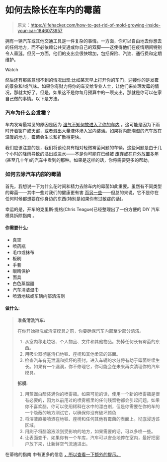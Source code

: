 # 如何去除长在车内的霉菌

> 原文：<https://lifehacker.com/how-to-get-rid-of-mold-growing-inside-your-car-1846073957>

拥有一辆汽车或其他交通工具是一件复杂的事情。一方面，你可以自由地去你想去的任何地方，而不必依赖公共交通或你自己的双脚——这使得他们在疫情期间特别令人垂涎。但另一方面，他们的支出会很快增加，包括保险、汽油、通行费和定期维护。

Watch

然后还有那些意想不到的情况出现:比如某天早上打开你的车门，迎接你的是发霉的景象和/或气味。如果你有财力将你的车交给专业人士，让他们来处理发霉的情况，那就太好了。但是，如果这不是你每月预算中的一项支出，那就是你可以在家自己做的事情。以下是方法。

### 汽车为什么会发霉？

车内发霉最常见的原因是因为 [湿气不知何故进入了你的车内](https://www.autoguide.com/auto-news/2016/11/have-mold-in-your-car-here-s-how-to-get-rid-of-it.html#:~:text=The%20main%20cause%20of%20mold,some%20liquid%20on%20the%20floor.&text=This%20will%20help%20dry%20and,t%20grow%20in%20dry%20conditions.) 。这可能是因为下雨时开着窗户或天窗，或者溅出大量液体渗入室内装潢。如果将内部潮湿的汽车放在温暖的地方，霉菌会生长和扩散得更快。

我们应该注意的是，我们将谈论具有相对轻微霉菌问题的车辆，这些问题是由于几个小时的降雨导致的溢出或进水——不是你可能在已经被 [废弃或在户外放置多年](https://www.autoguide.com/auto-news/2016/11/have-mold-in-your-car-here-s-how-to-get-rid-of-it.html#:~:text=The%20main%20cause%20of%20mold,some%20liquid%20on%20the%20floor.&text=This%20will%20help%20dry%20and,t%20grow%20in%20dry%20conditions.) (甚至几十年)的汽车中看到的那种。如果是这样的话，你将需要更多的帮助。

### 如何去除汽车内部的霉菌

首先，我想说一下为什么花时间和精力去除车内的霉菌如此重要。虽然有不同类型的霉菌——其中一些对我们的健康更有害 [而另一些](https://www.cdc.gov/mold/faqs.htm)——但总的来说，它不是你在任何时候都想要在你身边的东西(特别是如果你有过敏症的话)。

幸运的是，开车的克里斯·提格(Chris Teague)已经整理出了一份方便的 DIY 汽车模具拆除指南 。

#### 你需要什么:

*   真空
*   喷药瓶
*   毛巾或抹布
*   板刷
*   手套
*   眼睛保护
*   面具
*   白色蒸馏醋
*   汽车清洁湿巾
*   喷洒地毯或车辆内部清洁剂

#### 做什么:

> **准备清洗汽车:**
> 
> 在你开始擦洗或清洁模具之前，你要确保汽车内部至少部分清洁。
> 
> 1.  从室内移走垃圾、个人物品、文件和其他物品。扔掉任何长有霉菌的东西。
> 2.  用吸尘器彻底清扫地毯、座椅和其他柔软的饰面。
> 3.  检查汽车有无泄漏和损坏的密封。进入车辆的水分将有助于霉菌继续生长。如果有一个漏洞，你不修理它，你可能会在未来再次清理你的汽车模具。
> 
> **拆模:**
> 
> 1.  用蒸馏白醋装满你的喷雾瓶。如果可能的话，使用一个新的喷雾瓶是很有必要的，因为以前用过的喷雾瓶里的任何残留物都会引起问题。如果你不喜欢醋，你可以使用稀释在水中的漂白剂，但是你需要在你的车的一个隐蔽的地方测试它，以确保你没有破坏颜色
> 2.  将溶液直接喷洒在地毯、座椅和任何其他有霉菌的表面上。彻底浸透该区域。
> 3.  用刷子将醋溶液涂到受影响的地方，如果需要的话，可以多喷一些。
> 4.  让表面变干。如果你有一个车库，汽车可以安全地停在室内，最好把窗户放下来，让新鲜空气流通进出。

在蒂格的指南 中有更多的信息 [，所以查看一下额外的提示。](https://www.thedrive.com/cleaning-detailing/38252/how-to-get-rid-of-mold-in-car)